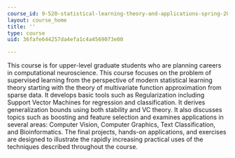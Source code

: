 ```yaml
---
course_id: 9-520-statistical-learning-theory-and-applications-spring-2006
layout: course_home
title: ''
type: course
uid: 36fafe644257da4efa1c4a4569073e00

---
```

This course is for upper-level graduate students who are planning careers in computational neuroscience. This course focuses on the problem of supervised learning from the perspective of modern statistical learning theory starting with the theory of multivariate function approximation from sparse data. It develops basic tools such as Regularization including Support Vector Machines for regression and classification. It derives generalization bounds using both stability and VC theory. It also discusses topics such as boosting and feature selection and examines applications in several areas: Computer Vision, Computer Graphics, Text Classification, and Bioinformatics. The final projects, hands-on applications, and exercises are designed to illustrate the rapidly increasing practical uses of the techniques described throughout the course.
